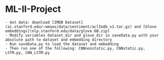 # ML-II-Project

	- Get data: download [IMDB Dataset](ai.stanford.edu/~amaas/data/sentiment/aclImdb_v1.tar.gz) and [Glove embeddings](nlp.stanford.edu/data/glove.6B.zip)
	- Modify variables dataset_dir and glove_dir in saveData.py with your absolute path to dataset and embedding directory
	- Run saveData.py to load the dataset and embedding
	- Then run one of the following: CNNnonstatic.py, CNNstatic.py, LSTM.py, CNN_LSTM.py
